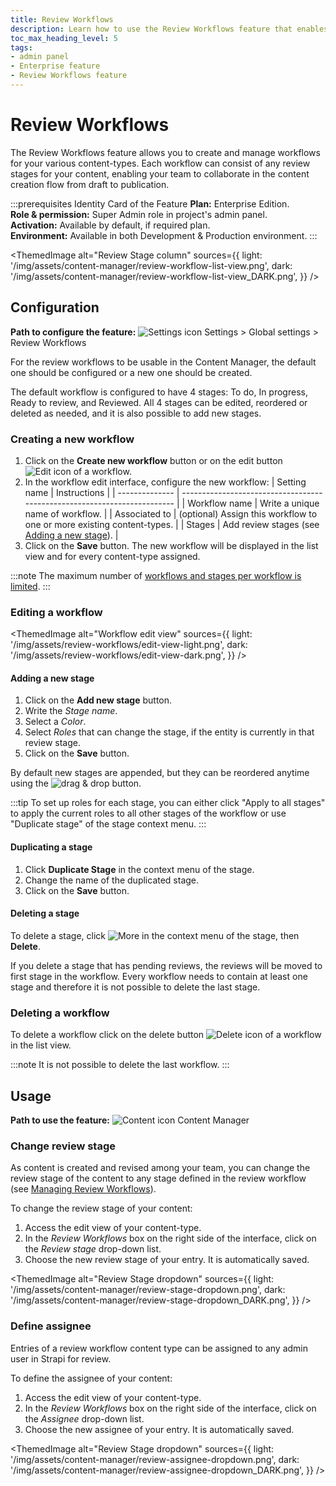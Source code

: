 ```yaml
---
title: Review Workflows
description: Learn how to use the Review Workflows feature that enables the creation and management of workflows for your various content-types
toc_max_heading_level: 5
tags:
- admin panel
- Enterprise feature
- Review Workflows feature
---
```


# Review Workflows
<EnterpriseBadge />

The Review Workflows feature allows you to create and manage workflows for your various content-types. Each workflow can consist of any review stages for your content, enabling your team to collaborate in the content creation flow from draft to publication.

:::prerequisites Identity Card of the Feature
<Icon name="credit-card"/> **Plan:** Enterprise Edition. <br/>
<Icon name="user"/> **Role & permission:** Super Admin role in project's admin panel. <br/>
<Icon name="toggle-left"/> **Activation:** Available by default, if required plan. <br/>
<Icon name="laptop"/> **Environment:** Available in both Development & Production environment.
:::

<ThemedImage
  alt="Review Stage column"
  sources={{
    light: '/img/assets/content-manager/review-workflow-list-view.png',
    dark: '/img/assets/content-manager/review-workflow-list-view_DARK.png',
  }}
/>

## Configuration

**Path to configure the feature:** ![Settings icon](/img/assets/icons/v5/Cog.svg) Settings > Global settings > Review Workflows

For the review workflows to be usable in the Content Manager, the default one should be configured or a new one should be created.

The default workflow is configured to have 4 stages: To do, In progress, Ready to review, and Reviewed. All 4 stages can be edited, reordered or deleted as needed, and it is also possible to add new stages.

### Creating a new workflow

1. Click on the **Create new workflow** button or on the edit button ![Edit icon](/img/assets/icons/v5/Pencil.svg) of a workflow.
2. In the workflow edit interface, configure the new workflow:
    | Setting name   | Instructions                                                             |
    | -------------- | ------------------------------------------------------------------------ |
    | Workflow name  | Write a unique name of workflow.                                         |
    | Associated to  | (optional) Assign this workflow to one or more existing content-types.   |
    | Stages         | Add review stages (see [Adding a new stage](#adding-a-new-stage)).       |
3. Click on the **Save** button. The new workflow will be displayed in the list view and for every content-type assigned.

:::note
The maximum number of [workflows and stages per workflow is limited](https://strapi.io/pricing-cloud).
:::

### Editing a workflow

<ThemedImage
  alt="Workflow edit view"
  sources={{
    light: '/img/assets/review-workflows/edit-view-light.png',
    dark: '/img/assets/review-workflows/edit-view-dark.png',
  }}
/>

#### Adding a new stage

1. Click on the **Add new stage** button.
2. Write the *Stage name*.
3. Select a *Color*.
4. Select *Roles* that can change the stage, if the entity is currently in that review stage.
5. Click on the **Save** button.

By default new stages are appended, but they can be reordered anytime using the ![drag & drop](/img/assets/icons/v5/Drag.svg) button.

:::tip
To set up roles for each stage, you can either click "Apply to all stages" to apply the current roles to all other stages of the workflow or use "Duplicate stage" of the stage context menu.
:::

#### Duplicating a stage

1. Click **Duplicate Stage** in the context menu of the stage.
2. Change the name of the duplicated stage.
2. Click on the **Save** button.

#### Deleting a stage

To delete a stage, click ![More](/img/assets/icons/v5/More.svg) in the context menu of the stage, then **Delete**.

If you delete a stage that has pending reviews, the reviews will be moved to first stage in the workflow. Every workflow needs to
contain at least one stage and therefore it is not possible to delete the last stage.

### Deleting a workflow

To delete a workflow click on the delete button ![Delete icon](/img/assets/icons/v5/Trash.svg) of a workflow in the list view.

:::note
It is not possible to delete the last workflow.
:::

## Usage

**Path to use the feature:** ![Content icon](/img/assets/icons/v5/Feather.svg) Content Manager

### Change review stage

As content is created and revised among your team, you can change the review stage of the content to any stage defined in the review workflow (see [Managing Review Workflows](/user-docs/settings/review-workflows)).

To change the review stage of your content:

1. Access the edit view of your content-type.
2. In the *Review Workflows* box on the right side of the interface, click on the _Review stage_ drop-down list.
3. Choose the new review stage of your entry. It is automatically saved.

<ThemedImage
  alt="Review Stage dropdown"
  sources={{
    light: '/img/assets/content-manager/review-stage-dropdown.png',
    dark: '/img/assets/content-manager/review-stage-dropdown_DARK.png',
  }}
/>

### Define assignee

Entries of a review workflow content type can be assigned to any admin user in Strapi for review.

To define the assignee of your content:

1. Access the edit view of your content-type.
2. In the *Review Workflows* box on the right side of the interface, click on the _Assignee_ drop-down list.
3. Choose the new assignee of your entry. It is automatically saved.

<ThemedImage
  alt="Review Stage dropdown"
  sources={{
    light: '/img/assets/content-manager/review-assignee-dropdown.png',
    dark: '/img/assets/content-manager/review-assignee-dropdown_DARK.png',
  }}
/>